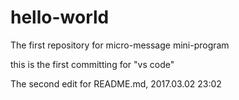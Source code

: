 # hello-world
The first repository for micro-message mini-program

this is the first committing for "vs code"

The second edit for README.md, 2017.03.02  23:02
